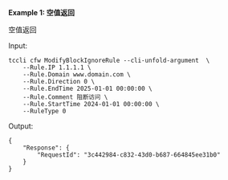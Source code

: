 **Example 1: 空值返回**

空值返回

Input: 

```
tccli cfw ModifyBlockIgnoreRule --cli-unfold-argument  \
    --Rule.IP 1.1.1.1 \
    --Rule.Domain www.domain.com \
    --Rule.Direction 0 \
    --Rule.EndTime 2025-01-01 00:00:00 \
    --Rule.Comment 阻断访问 \
    --Rule.StartTime 2024-01-01 00:00:00 \
    --RuleType 0
```

Output: 
```
{
    "Response": {
        "RequestId": "3c442984-c832-43d0-b687-664845ee31b0"
    }
}
```

